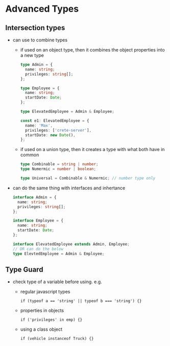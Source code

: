 # Advanced Types

## Intersection types

- can use to combine types

  - if used on an object type, then it combines the object properties into a new type

    ```ts
    type Admin = {
      name: string;
      privileges: string[];
    };

    type Employee = {
      name: string;
      startDate: Date;
    };

    type ElevatedEmployee = Admin & Employee;

    const e1: ElevatedEmployee = {
      name: 'Max',
      privileges: ['crete-server'],
      startDate: new Date(),
    };
    ```

  - if used on a union type, then it creates a type with what both have in common

    ```ts
    type Combinable = string | number;
    type Numermic = number | boolean;

    type Universal = Combinable & Numermic; // number type only
    ```

- can do the same thing with interfaces and inhertance

  ```ts
  interface Admin = {
    name: string;
    privileges: string[];
  };

  interface Employee = {
    name: string;
    startDate: Date;
  };

  interface ElevatedEmployee extends Admin, Employee;
  // OR can do the below
  type ElevtedEmployee = Admin & Employee;
  ```

## Type Guard

- check type of a variable before using. e.g.

  - regular javascript types

    `if (typeof a == 'string' || typeof b === 'string') {}`

  - properties in objects

    `if ('privileges' in emp) {}`

  - using a class object

    `if (vehicle instanceof Truck) {}`
